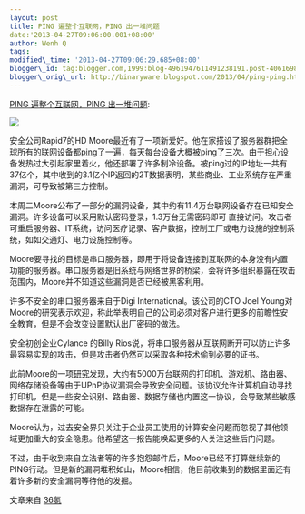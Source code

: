 ```yaml
--- 
layout: post 
title: PING 遍整个互联网，PING 出一堆问题 
date:'2013-04-27T09:06:00.001+08:00' 
author: Wenh Q
tags:
modified\_time: '2013-04-27T09:06:29.685+08:00' 
blogger\_id: tag:blogger.com,1999:blog-4961947611491238191.post-4061698463770899778
blogger\_orig\_url: http://binaryware.blogspot.com/2013/04/ping-ping.html
--- 
```

[PING
遍整个互联网，PING
出一堆问题](http://www.oschina.net/news/39974/ping-whole-internet):

![](http://static.oschina.net/uploads/img/201304/26172824_jmL4.jpg)

安全公司Rapid7的HD
Moore最近有了一项新爱好。他在家搭设了服务器群把全球所有的联网设备都[ping](http://baike.baidu.com/view/709.htm)了一遍，每天每台设备大概被ping了三次。由于担心设备发热过大引起家里着火，他还部署了许多制冷设备。被ping过的IP地址一共有37亿个，其中收到的3.1亿个IP返回的2T数据表明，某些商业、工业系统存在严重漏洞，可导致被第三方控制。

本周二Moore公布了一部分的漏洞设备，其中约有11.4万台联网设备存在已知安全漏洞。许多设备可以采用默认密码登录，1.3万台无需密码即可
直接访问。攻击者可重启服务器、IT系统，访问医疗记录、客户数据，控制工厂或电力设施的控制系统，如如交通灯、电力设施控制等。

Moore要寻找的目标是串口服务器，即用于将设备连接到互联网的本身没有内置功能的服务器。串口服务器是旧系统与网络世界的桥梁，会将许多组织暴露在攻击范围内，Moore并不知道这些漏洞是否已经被黑客利用。

许多不安全的串口服务器来自于Digi International。该公司的CTO Joel
Young对Moore的研究表示欢迎，称此举表明自己的公司必须对客户进行更多的前瞻性安全教育，但是不会改变设置默认出厂密码的做法。

安全初创企业Cylance 的Billy
Rios说，将串口服务器从互联网断开可以防止许多最容易实现的攻击，但是攻击者仍然可以采取各种技术偷到必要的证书。

此前Moore的一项[研究](https://community.rapid7.com/docs/DOC-2150)发现，大约有5000万台联网的打印机、游戏机、路由器、网络存储设备等由于UPnP协议漏洞会导致安全问题。该协议允许计算机自动寻找打印机，但是一些安全识别、路由器、数据存储也内置这一协议，会导致某些敏感数据存在泄露的可能。

Moore认为，过去安全界只关注于企业员工使用的计算安全问题而忽视了其他领域更加重大的安全隐患。他希望这一报告能唤起更多的人关注这些后门问题。

不过，由于收到来自立法者等的许多抱怨邮件后，Moore已经不打算继续新的PING行动。但是新的漏洞堆积如山，Moore相信，他目前收集到的数据里面还有着许多新的安全漏洞等待他的发掘。

文章来自 [36氪](http://www.36kr.com/)
